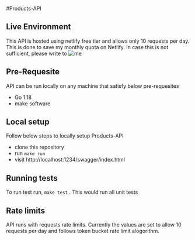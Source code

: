 #Products-API

## Live Environment
This API is hosted using netlify free tier and allows only 10 requests per day. This is done to save my monthly quota on Netlify. In case this is not sufficient, please write to ![me](https://gfycat.com/pointedvacanteskimodog)

## Pre-Requesite

API can be run locally on any machine that satisfy below pre-requesites
- Go 1.18
- make software

## Local setup

Follow below steps to locally setup Products-API
- clone this repository
- run `make run`
- visit http://localhost:1234/swagger/index.html

## Running tests

To run test run, `make test` . This would run all unit tests 

## Rate limits

API runs with requests rate limits. Currently the values are set to allow 10 requests per day and follows token bucket rate limit alogorithm.


